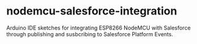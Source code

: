 # nodemcu-salesforce-integration
Arduino IDE sketches for integrating ESP8266 NodeMCU with Salesforce through publishing and susbcribing to Salesforce Platform Events.
